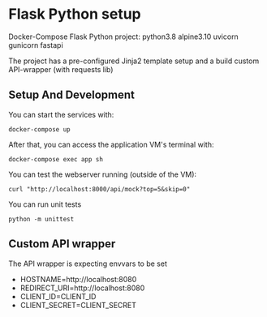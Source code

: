 # Flask Python setup

Docker-Compose Flask Python project:
python3.8
alpine3.10
uvicorn
gunicorn
fastapi

The project has a pre-configured Jinja2 template setup and a build custom API-wrapper (with requests lib) 


## Setup And Development

You can start the services with:
```
docker-compose up
```

After that, you can access the application VM's terminal with:
```
docker-compose exec app sh
```

You can test the webserver running (outside of the VM):
```
curl "http://localhost:8000/api/mock?top=5&skip=0"
```

You can run unit tests
```
python -m unittest
```


## Custom API wrapper

The API wrapper is expecting envvars to be set 
  - HOSTNAME=http://localhost:8080
  - REDIRECT_URI=http://localhost:8080
  - CLIENT_ID=CLIENT_ID
  - CLIENT_SECRET=CLIENT_SECRET